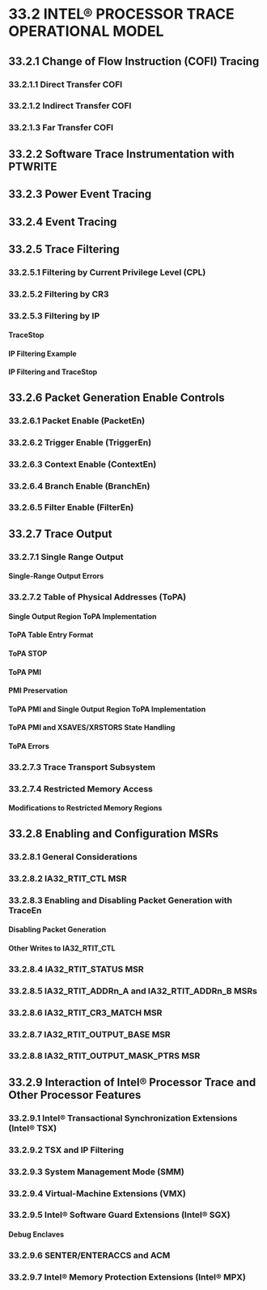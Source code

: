 # 33.2 INTEL® PROCESSOR TRACE OPERATIONAL MODEL

## 33.2.1 Change of Flow Instruction (COFI) Tracing

### 33.2.1.1 Direct Transfer COFI

### 33.2.1.2 Indirect Transfer COFI

### 33.2.1.3 Far Transfer COFI

## 33.2.2 Software Trace Instrumentation with PTWRITE

## 33.2.3 Power Event Tracing

## 33.2.4 Event Tracing

## 33.2.5 Trace Filtering

### 33.2.5.1 Filtering by Current Privilege Level (CPL)

### 33.2.5.2 Filtering by CR3

### 33.2.5.3 Filtering by IP

#### TraceStop

#### IP Filtering Example

#### IP Filtering and TraceStop

## 33.2.6 Packet Generation Enable Controls

### 33.2.6.1 Packet Enable (PacketEn)

### 33.2.6.2 Trigger Enable (TriggerEn)

### 33.2.6.3 Context Enable (ContextEn)

### 33.2.6.4 Branch Enable (BranchEn)

### 33.2.6.5 Filter Enable (FilterEn)

## 33.2.7 Trace Output

### 33.2.7.1 Single Range Output

#### Single-Range Output Errors

### 33.2.7.2 Table of Physical Addresses (ToPA)

#### Single Output Region ToPA Implementation

#### ToPA Table Entry Format

#### ToPA STOP

#### ToPA PMI

#### PMI Preservation

#### ToPA PMI and Single Output Region ToPA Implementation

#### ToPA PMI and XSAVES/XRSTORS State Handling

#### ToPA Errors

### 33.2.7.3 Trace Transport Subsystem

### 33.2.7.4 Restricted Memory Access

#### Modifications to Restricted Memory Regions

## 33.2.8 Enabling and Configuration MSRs

### 33.2.8.1 General Considerations

### 33.2.8.2 IA32_RTIT_CTL MSR

### 33.2.8.3 Enabling and Disabling Packet Generation with TraceEn

#### Disabling Packet Generation

#### Other Writes to IA32_RTIT_CTL

### 33.2.8.4 IA32_RTIT_STATUS MSR

### 33.2.8.5 IA32_RTIT_ADDRn_A and IA32_RTIT_ADDRn_B MSRs

### 33.2.8.6 IA32_RTIT_CR3_MATCH MSR

### 33.2.8.7 IA32_RTIT_OUTPUT_BASE MSR

### 33.2.8.8 IA32_RTIT_OUTPUT_MASK_PTRS MSR

## 33.2.9 Interaction of Intel® Processor Trace and Other Processor Features

### 33.2.9.1 Intel® Transactional Synchronization Extensions (Intel® TSX)

### 33.2.9.2 TSX and IP Filtering

### 33.2.9.3 System Management Mode (SMM)

### 33.2.9.4 Virtual-Machine Extensions (VMX)

### 33.2.9.5 Intel® Software Guard Extensions (Intel® SGX)

#### Debug Enclaves

### 33.2.9.6 SENTER/ENTERACCS and ACM

### 33.2.9.7 Intel® Memory Protection Extensions (Intel® MPX)

